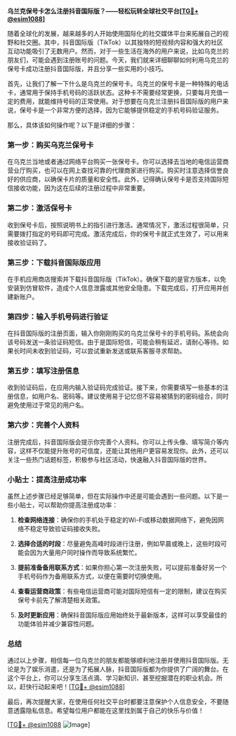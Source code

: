 **乌兰克保号卡怎么注册抖音国际版？——轻松玩转全球社交平台[[TG💪+ @esim1088](https://t.me/s/esim1088)]**

随着全球化的发展，越来越多的人开始使用国际化的社交媒体平台来拓展自己的视野和社交圈。其中，抖音国际版（TikTok）以其独特的短视频内容和强大的社区互动功能吸引了无数用户。然而，对于一些生活在海外的用户来说，比如乌克兰的朋友们，可能会遇到注册账号的问题。今天，我们就来详细聊聊如何利用乌克兰的保号卡成功注册抖音国际版，并且分享一些实用的小技巧。

首先，让我们了解一下什么是乌克兰的保号卡。乌克兰的保号卡是一种特殊的电话卡，通常用于保持手机号码的活跃状态。这种卡不需要经常更换，只要每月充值一定的费用，就能维持号码的正常使用。对于想要在乌克兰注册抖音国际版的用户来说，保号卡是一个非常方便的选择，因为它能够提供稳定的手机号码验证服务。

那么，具体该如何操作呢？以下是详细的步骤：

### 第一步：购买乌克兰保号卡

在乌克兰当地或者通过网络平台购买一张保号卡。你可以选择去当地的电信运营商营业厅购买，也可以在网上查找可靠的代理商家进行购买。购买时注意选择信誉良好的供应商，以确保卡片的质量和安全性。此外，记得确认保号卡是否支持国际短信接收功能，因为这在后续的注册过程中非常重要。

### 第二步：激活保号卡

收到保号卡后，按照说明书上的指引进行激活。通常情况下，激活过程很简单，只需要拨打指定的号码即可完成。激活完成后，你的保号卡就正式生效了，可以用来接收验证码了。

### 第三步：下载抖音国际版应用

在手机应用商店搜索并下载抖音国际版（TikTok）。确保下载的是官方版本，以免安装到仿冒软件，造成个人信息泄露或其他安全隐患。下载完成后，打开应用并创建新账户。

### 第四步：输入手机号码进行验证

在抖音国际版的注册页面，输入你刚刚购买的乌克兰保号卡的手机号码。系统会向该号码发送一条验证码短信。由于是国际短信，可能会稍有延迟，请耐心等待。如果长时间未收到验证码，可以尝试重新发送或联系客服寻求帮助。

### 第五步：填写注册信息

收到验证码后，在应用内输入验证码完成验证。接下来，你需要填写一些基本的注册信息，如用户名、密码等。建议使用易于记忆但不容易被猜到的密码组合，同时避免使用过于常见的用户名。

### 第六步：完善个人资料

注册完成后，抖音国际版会提示你完善个人资料。你可以上传头像、填写简介等内容，这样不仅能提升账号的可信度，还能让其他用户更容易发现你。此外，还可以关注一些热门话题标签，积极参与社区活动，快速融入抖音国际版的世界。

### 小贴士：提高注册成功率

虽然上述步骤已经足够简单，但在实际操作中还是可能会遇到一些问题。以下是一些小贴士，可以帮助你提高注册成功率：

1. **检查网络连接**：确保你的手机处于稳定的Wi-Fi或移动数据网络下，避免因网络不稳定导致验证码接收失败。
   
2. **选择合适的时段**：尽量避免高峰时段进行注册，例如早晨或晚上，这些时段可能会因为大量用户同时操作而导致系统繁忙。

3. **提前准备备用联系方式**：如果你担心第一次注册失败，可以提前准备好另一个手机号码作为备用联系方式，以便在需要时切换使用。

4. **查看运营商政策**：有些电信运营商可能对国际短信有一定的限制，建议在购买保号卡前先了解清楚相关政策。

5. **及时更新应用**：确保抖音国际版应用始终处于最新版本，这样可以享受最佳的功能体验并减少兼容性问题。

### 总结

通过以上步骤，相信每一位乌克兰的朋友都能够顺利地注册并使用抖音国际版。无论是为了娱乐消遣，还是为了拓展人脉，抖音国际版都为你提供了广阔的舞台。在这个平台上，你可以分享生活点滴、学习新知识、甚至挖掘潜在的职业机会。所以，赶快行动起来吧！[[TG💪+ @esim1088](https://t.me/s/esim1088)]

最后，再次提醒大家，在使用任何社交平台时都要注意保护个人信息安全，不要随意透露隐私信息。希望每位用户都能在这里找到属于自己的快乐与价值！

[[TG💪+ @esim1088](https://t.me/s/esim1088) ![Image](https://i.postimg.cc/4NQfJmqS/Snipaste-2025-05-13-00-14-12.png)]